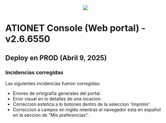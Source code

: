 <p align="center">
  <img src="https://github.com/Ationet/ationetdocs/raw/master/Content/Images/ATIOnetLogo_250x70.png" />
</p>

# ATIONET Console (Web portal) - v2.6.6550

## Deploy en PROD (Abril 9, 2025)

### Incidencias corregidas
Las siguientes incidencias fueron corregidas:
  - Errores de ortografía generales del portal.
  - Error visual en lo detalles de una locacion.
  - Correccion estetica a lo botones dentro de la seleccion 'Imprimir'.
  - Correccion a campos en inglés mientras el navegador esta en español en la seccion de "Mis preferencias".
